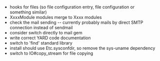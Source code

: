 * hooks for files (so file configuration entry, file configuration or something similar)
* XxxxModule modules merge to Xxxx modules
* check the mail sending -- currently probably mails by direct SMTP connection instead of sendmail
* consider switch directly to mail gem
* write correct YARD code documentation
* switch to 'find' standard library
* install should use Etc.sysconfdir, so remove the sys-uname dependency
* switch to IO#copy_stream for file copying
